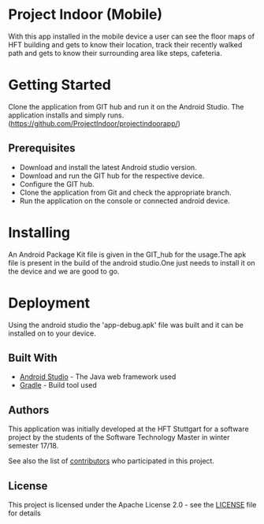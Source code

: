 # Project Indoor (Mobile)
 With this app installed in the mobile device a user can see the floor maps of HFT building and gets to know their location, track their recently walked path and gets to know their surrounding area like steps, cafeteria.

# Getting Started

Clone the application from GIT hub and run it on the Android Studio. The application  installs and simply runs.
(https://github.com/ProjectIndoor/projectindoorapp/)

## Prerequisites

* Download and install the latest Android studio version.
* Download and run the GIT hub for the respective device.
* Configure the GIT hub.
* Clone the application from Git and check the appropriate branch.
* Run the application on the console or connected android device.

# Installing

An Android Package Kit file is given in the GIT_hub for the usage.The apk file is present in the build of the android studio.One just needs to install it on the device and we are good to go.

# Deployment

Using the android studio the 'app-debug.apk' file was built and it can be installed on to your device.


## Built With

* [Android Studio](https://developer.android.com/studio/index.html) - The Java web framework used
* [Gradle](https://gradle.org/) - Build tool used

## Authors

This application was initially developed at the HFT Stuttgart for a software project by the students of the Software Technology Master in winter semester 17/18.

See also the list of [contributors](https://github.com//ProjectIndoor/projectindoorapp/contributors) who participated in this project.

## License

This project is licensed under the Apache License 2.0 - see the [LICENSE](LICENSE) file for details